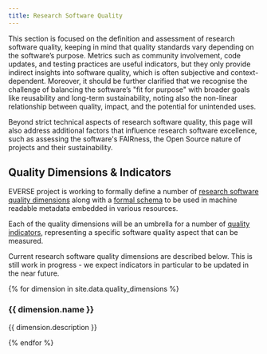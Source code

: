 ```yaml
---
title: Research Software Quality
---
```


This section is focused on the definition and assessment of research software quality, keeping in mind that quality 
standards vary depending on the software’s purpose. Metrics such as community involvement, code updates, and testing 
practices are useful indicators, but they only provide indirect insights into software quality, which is often subjective 
and context-dependent. Moreover, it should be further clarified that we recognise the challenge of balancing the 
software’s "fit for purpose" with broader goals like reusability and long-term sustainability, noting also the non-linear 
relationship between quality, impact, and the potential for unintended uses.

Beyond strict technical aspects of research software quality, this page will also address additional factors that 
influence research software excellence, such as assessing the software's FAIRness, the Open Source nature of projects 
and their sustainability.

## Quality Dimensions & Indicators

EVERSE project is working to formally define a number of [research software quality dimensions](https://w3id.org/everse/i/dimensions) 
along with a [formal schema](https://w3id.org/everse/rsqd) to be used in machine readable metadata 
embedded in various resources.

Each of the quality dimensions will be an umbrella for a number of [quality indicators](https://w3id.org/everse/i/indicators), 
representing a specific software quality aspect that can be measured.

Current research software quality dimensions are described below. This is still work in progress - we expect indicators 
in particular to be updated in the near future.

{% for dimension in site.data.quality_dimensions %}
<h3 id="{{ dimension.name | downcase | | replace: " ", "-" }}">{{ dimension.name }}</h3>
<p>{{ dimension.description }}</p>
{% endfor %}